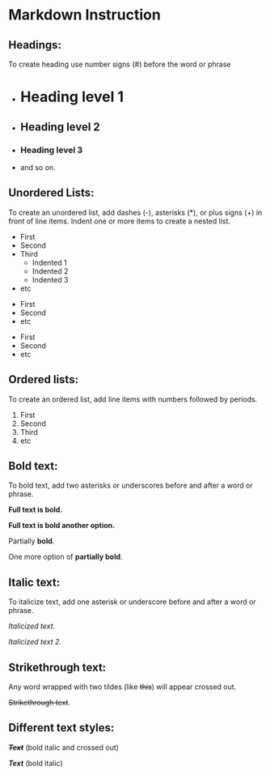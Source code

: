 # Markdown Instruction 

## Headings:

To create heading use number signs (#) before the word or phrase 
* # Heading level 1
* ## Heading level 2
* ### Heading level 3
* and so on. 


## Unordered Lists:

To create an unordered list, add dashes (-), asterisks (*), or plus signs (+) in front of line items. Indent one or more items to create a nested list.

- First
- Second
- Third
  - Indented 1
  - Indented 2
  - Indented 3
- etc

* First
* Second
* etc

+ First
+ Second
+ etc

## Ordered lists:
To create an ordered list, add line items with numbers followed by periods.

1. First
2. Second
3. Third
4. etc

## Bold text:
To bold text, add two asterisks or underscores before and after a word or phrase. 

**Full text is bold.** 

__Full text is bold another option.__

Partially **bold**.

One more option of __partially bold__.

## Italic text:
To italicize text, add one asterisk or underscore before and after a word or phrase. 

*Italicized text.*

_Italicized text 2._

## Strikethrough text:

Any word wrapped with two tildes (like ~~this~~) will appear crossed out.

~~Strikethrough text~~.


## Different text styles:
~~__*Text*__~~  (bold italic and crossed out)

__*Text*__ (bold italic)


